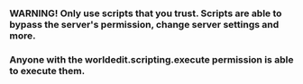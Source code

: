 ### WARNING! Only use scripts that you trust. Scripts are able to bypass the server's permission, change server settings and more.
### Anyone with the worldedit.scripting.execute permission is able to execute them.
